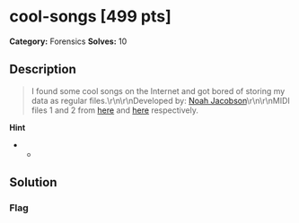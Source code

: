 # cool-songs [499 pts]

**Category:** Forensics
**Solves:** 10

## Description
>I found some cool songs on the Internet and got bored of storing my data as regular files.\r\n\r\nDeveloped by: [Noah Jacobson](https://github.com/noahajac)\r\n\r\nMIDI files 1 and 2 from [here](https://www.youtube.com/watch?v=r2K1yPbLrWc) and [here](https://bitmidi.com/smash-mouth-all-star-mid) respectively.

**Hint**
* -

## Solution

### Flag

